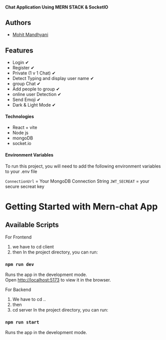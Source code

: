 #### Chat Application Using MERN STACK & SocketIO

## Authors

- [Mohit Mandhyani](https://github.com/Mohitmandhyani)

## Features
- Login ✔
- Register ✔
- Private (1 v 1 Chat) ✔
- Detect Typing and display user name ✔
- group Chat ✔
- Add people to group ✔
- online user Detection ✔
- Send Emoji ✔
- Dark & Light Mode ✔

#### Technologies

- React + vite
- Node js
- mongoDB
- socket.io

  
#### Environment Variables

To run this project, you will need to add the following environment variables to your .env file

`ConnectionUrl` = Your MongoDB Connection String
`JWT_SECREAT` = your secure secreat key


# Getting Started with Mern-chat App
## Available Scripts

For Frontend
1. we have to cd client
2. then
In the project directory, you can run:

### `npm run dev`

Runs the app in the development mode.\
Open [http://localhost:5173](http://localhost:5173) to view it in the browser.

For Backend
1. We have to cd ..
2. then
3. cd server
In the project directory, you can run:

### `npm run start`
Runs the app in the development mode.


